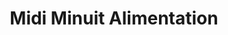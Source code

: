 ---
title: "Midi Minuit Alimentation"
url: /le-havre/midi-minuit-alimentation/
shop: Lebensmittel
---